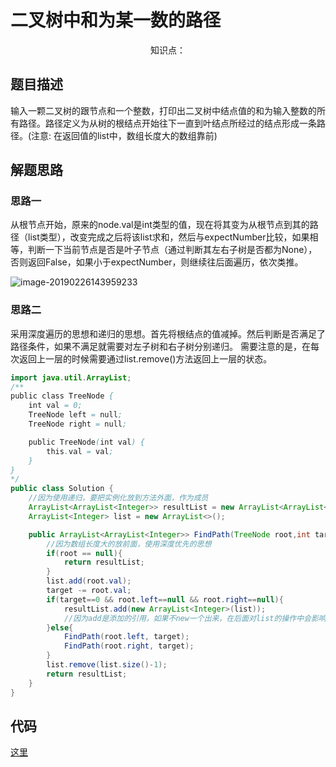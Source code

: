 # 二叉树中和为某一数的路径

<center>知识点：</center>


## 题目描述
输入一颗二叉树的跟节点和一个整数，打印出二叉树中结点值的和为输入整数的所有路径。路径定义为从树的根结点开始往下一直到叶结点所经过的结点形成一条路径。(注意: 在返回值的list中，数组长度大的数组靠前)

## 解题思路

### 思路一

从根节点开始，原来的node.val是int类型的值，现在将其变为从根节点到其的路径（list类型），改变完成之后将该list求和，然后与expectNumber比较，如果相等，判断一下当前节点是否是叶子节点（通过判断其左右子树是否都为None），否则返回False，如果小于expectNumber，则继续往后面遍历，依次类推。

![image-20190226143959233](https://ws4.sinaimg.cn/large/006tKfTcgy1g0jtj3b5hnj31ho0gm42y.jpg)

### 思路二

采用深度遍历的思想和递归的思想。首先将根结点的值减掉。然后判断是否满足了路径条件，如果不满足就需要对左子树和右子树分别递归。 
需要注意的是，在每次返回上一层的时候需要通过list.remove()方法返回上一层的状态。

```java
import java.util.ArrayList;
/**
public class TreeNode {
    int val = 0;
    TreeNode left = null;
    TreeNode right = null;

    public TreeNode(int val) {
        this.val = val;
    }
}
*/
public class Solution {
    //因为使用递归，要把实例化放到方法外面，作为成员
    ArrayList<ArrayList<Integer>> resultList = new ArrayList<ArrayList<Integer>>();
    ArrayList<Integer> list = new ArrayList<>();

    public ArrayList<ArrayList<Integer>> FindPath(TreeNode root,int target) {
        //因为数组长度大的放前面，使用深度优先的思想
        if(root == null){
            return resultList;
        }
        list.add(root.val);
        target -= root.val;
        if(target==0 && root.left==null && root.right==null){
            resultList.add(new ArrayList<Integer>(list));
            //因为add是添加的引用，如果不new一个出来，在后面对list的操作中会影响到resultList的内容
        }else{
            FindPath(root.left, target);
            FindPath(root.right, target);
        }
        list.remove(list.size()-1);
        return resultList;
    }
}
```

## 代码

[这里](../Code/23.py)